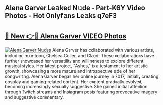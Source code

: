 ## Alena Garver Le𝚊ked N𝚞de - Part-K6Y Video Photos - Hot Onlyf𝚊ns Le𝚊ks q7eF3

# <h2><a href="http://ab65108.deff.icu/?id=Alena+Garver">🔗 New 👉🔴 Alena Garver VIDEO Photos</a></h2>

[![Alena Garver N𝚞des](https://i.imgur.com/rIISA9y.gif)](http://ab65108.deff.icu/?id=Alena+Garver)
Alena Garver has collaborated with various artists, including mxmtoon, Chelsea Cutler, and Claud. These collaborations have further showcased her versatility and willingness to explore different musical styles. Her latest project, "Ashes," is a testament to her artistic growth, showcasing a more mature and introspective side of her songwriting. Alena Garver began her online journey in 2017, initially creating cosplay and gaming-related content. Her content gradually evolved, becoming increasingly sexually suggestive. She gained initial attention through Twitch streams and Instagram posts featuring provocative imagery and suggestive commentary.
